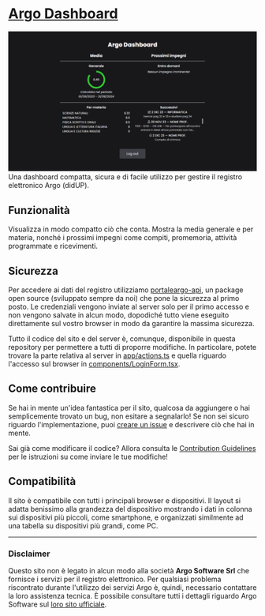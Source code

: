 # [Argo Dashboard](https://argo-dashboard.vercel.app)

![Preview](public/preview.png)
Una dashboard compatta, sicura e di facile utilizzo per gestire il registro elettronico Argo (didUP).

## Funzionalità

Visualizza in modo compatto ciò che conta.
Mostra la media generale e per materia, nonché i prossimi impegni come compiti, promemoria, attività programmate e ricevimenti.

## Sicurezza

Per accedere ai dati del registro utilizziamo [portaleargo-api](https://github.com/DTrombett/portaleargo-api), un package open source (sviluppato sempre da noi) che pone la sicurezza al primo posto.
Le credenziali vengono inviate al server solo per il primo accesso e non vengono salvate in alcun modo, dopodiché tutto viene eseguito direttamente sul vostro browser in modo da garantire la massima sicurezza.

Tutto il codice del sito e del server è, comunque, disponibile in questa repository per permettere a tutti di proporre modifiche.
In particolare, potete trovare la parte relativa al server in [app/actions.ts](app/actions.ts#L39-L53) e quella riguardo l'accesso sul browser in [components/LoginForm.tsx](components/LoginForm.tsx#L25-L39).

## Come contribuire

Se hai in mente un'idea fantastica per il sito, qualcosa da aggiungere o hai semplicemente trovato un bug, non esitare a segnalarlo!
Se non sei sicuro riguardo l'implementazione, puoi [creare un issue](https://docs.github.com/en/issues/tracking-your-work-with-issues/creating-an-issue) e descrivere ciò che hai in mente.

Sai già come modificare il codice? Allora consulta le [Contribution Guidelines](CONTRIBUTING.md) per le istruzioni su come inviare le tue modifiche!

## Compatibilità

Il sito è compatibile con tutti i principali browser e dispositivi.
Il layout si adatta benissimo alla grandezza del dispositivo mostrando i dati in colonna sui dispositivi più piccoli, come smartphone, e organizzati similmente ad una tabella su dispositivi più grandi, come PC.

---

### Disclaimer

Questo sito non è legato in alcun modo alla società **Argo Software Srl** che fornisce i servizi per il registro elettronico.
Per qualsiasi problema riscontrato durante l'utilizzo dei servizi Argo è, quindi, necessario contattare la loro assistenza tecnica.
È possibile consultare tutti i dettagli riguardo Argo Software sul [loro sito ufficiale](https://argosoft.it).
